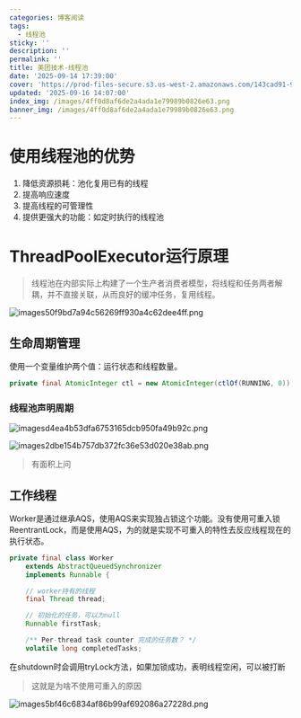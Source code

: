 ```yaml
---
categories: 博客阅读
tags:
  - 线程池
sticky: ''
description: ''
permalink: ''
title: 美团技术-线程池
date: '2025-09-14 17:39:00'
cover: 'https://prod-files-secure.s3.us-west-2.amazonaws.com/143cad91-961b-48b0-82dc-78fbb6eb5abe/a83b1a79-4a73-4c27-a521-55adc5566c85/wallhaven-5g1pr3.png?X-Amz-Algorithm=AWS4-HMAC-SHA256&X-Amz-Content-Sha256=UNSIGNED-PAYLOAD&X-Amz-Credential=ASIAZI2LB466RI6LYSRH%2F20250920%2Fus-west-2%2Fs3%2Faws4_request&X-Amz-Date=20250920T090042Z&X-Amz-Expires=3600&X-Amz-Security-Token=IQoJb3JpZ2luX2VjEG8aCXVzLXdlc3QtMiJHMEUCIQC6K1Ro1vDSuygUoO7X5MyFnkBlGjC%2BiejLqDZkvgziGwIgZ1nt3CBc7hxq7XObQuRpUstLs%2FdR6joNdwlPDYpcmj4qiAQI6P%2F%2F%2F%2F%2F%2F%2F%2F%2F%2FARAAGgw2Mzc0MjMxODM4MDUiDNkfgqIfbw4Y5SnghSrcAytzTlqVeC2aftb8Dlq4bchtrhgQMEPr7km20LMWinkhgu1SRE7XgUqNCEHSjZw9D5%2BRNSzieLYaSnqnrvMebTvvk3438UaT4Xlfo6QLGJcurXlMjXTAugCpimpfGpHWPA3%2BK716fDn0VkpwkG4sHQLiBUkvlWyJCKEnl%2BfaIO480z7JOLCHa%2B2oAxSin8Y4scnT6Ir%2BaNEoBbBRcbkoHjBrEOLo0SBs8L4FxU898vhoeFfUAwDJL012XzSOZh7YS6EvNgxiOsSuIzeEbtauQMlPQIlxuTxdDyB7vsWnJadKwyJuIwfzg3FXLbuvyUGA1wA5oSbLHaAxZakgxTPZ5OUx%2B93NgrpxOmuYs9Asn%2BbeseXfullSdjxhw%2FHx0mcVsexP1ph9NXqBZA8kncQC2Leybj9%2F1S57bboUurSVD9%2FJDz8NhiKHk5MlvYygby0gimur89z3OQZteW%2B9ishAqc2ju9o%2FPDOeW9QNSwMucf0kfD1TfSdUFcIcdC7sIcnfa9hfOmXOAGvFek%2FvmMw1RLvyUDlYhWDg9Ql67iP0f21TrdzVc0QWgDVGvXKIT4hN4hHGwOhGd2vWCD9H8PWgny5X6U%2Bf6h9xwQDfhocdEOZDpqk76D2ZHYNaROWuMK%2BkucYGOqUB%2FlafnS1aCRWsWrx18KShbgICG0ikB%2B7SkJilN5r6Otlz%2FJ%2BtsOFIk%2Fn76H0mtCpxGSar%2Fv10NdE8ptyF%2BHsoIXCEsr24nYxcCH2OPNUQq%2Bf351tJMSZB54jtcknOhMQHwXJE99EL38v2AGq3PG9YNyUvj0gt8HDansK2%2BzuL0iJSmbAOLLwJL2irYdsxw4QTiyciwgE7jD%2FS4d5hUOoogYG8S8cG&X-Amz-Signature=6195df8700ed3e67bc6dd4a3ba6ed24c556477ac8ec4571f711e864cea0b4f71&X-Amz-SignedHeaders=host&x-amz-checksum-mode=ENABLED&x-id=GetObject'
updated: '2025-09-16 14:07:00'
index_img: /images/4ff0d8af6de2a4ada1e79989b0826e63.png
banner_img: /images/4ff0d8af6de2a4ada1e79989b0826e63.png
---
```


# 使用线程池的优势

1. 降低资源损耗：池化复用已有的线程
2. 提高响应速度
3. 提高线程的可管理性
4. 提供更强大的功能：如定时执行的线程池

# ThreadPoolExecutor运行原理

> 线程池在内部实际上构建了一个生产者消费者模型，将线程和任务两者解耦，并不直接关联，从而良好的缓冲任务，复用线程。

![images50f9bd7a94c56269ff930a4c62dee4ff.png](/images/935cf03247f45c2ab25eee2161793bf3.png)


## 生命周期管理


使用一个变量维护两个值：运行状态和线程数量。


```java
private final AtomicInteger ctl = new AtomicInteger(ctlOf(RUNNING, 0));
```


### 线程池声明周期


![imagesd4ea4b53dfa6753165dcb950fa49b92c.png](/images/ea5e7281c09ddadcab69ef378928f0b7.png)


![images2dbe154b757db372fc36e53d020e38ab.png](/images/6f0cee8aed1707c47edd29e1505ad8a1.png)

> 有面积上问

## 工作线程


Worker是通过继承AQS，使用AQS来实现独占锁这个功能。没有使用可重入锁ReentrantLock，而是使用AQS，为的就是实现不可重入的特性去反应线程现在的执行状态。


```java
private final class Worker
    extends AbstractQueuedSynchronizer
    implements Runnable {

    // worker持有的线程
    final Thread thread;

    // 初始化的任务，可以为null
    Runnable firstTask;

    /** Per-thread task counter 完成的任务数？ */
    volatile long completedTasks;
```


在shutdown时会调用tryLock方法，如果加锁成功，表明线程空闲，可以被打断

> 这就是为啥不使用可重入的原因

![images5bf46c6834af86b99af692086a27228d.png](/images/414e8ad1f7f92e0bc14526ebdbde437c.png)

